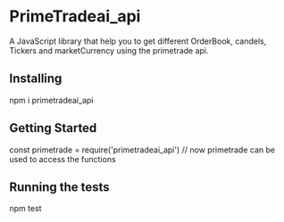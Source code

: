 # PrimeTradeai_api

A JavaScript library that help you to get different OrderBook, candels, Tickers and marketCurrency using the primetrade api. 

## Installing

npm i primetradeai_api


## Getting Started

const primetrade = require('primetradeai_api') 
// now primetrade can be used to access the functions


## Running the tests

npm test
